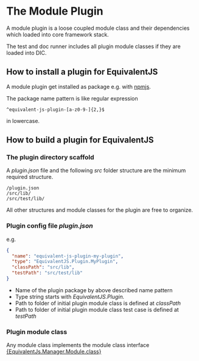 # The Module Plugin

A module plugin is a loose coupled module class and their dependencies which loaded into core framework stack.

The test and doc runner includes all plugin module classes if they are loaded into DIC.

## How to install a plugin for EquivalentJS

A module plugin get installed as package e.g. with [npmjs][npmjs].

The package name pattern is like regular expression 

```regexp
^equivalent-js-plugin-[a-z0-9-]{2,}$
```
 
in lowercase.

## How to build a plugin for EquivalentJS

### The plugin directory scaffold

A *plugin.json* file and the following *src* folder structure are the minimum required structure.

    /plugin.json
    /src/lib/
    /src/test/lib/

All other structures and module classes for the plugin are free to organize.

### Plugin config file *plugin.json*

e.g.

```json
{
  "name": "equivalent-js-plugin-my-plugin",
  "type": "EquivalentJS.Plugin.MyPlugin",
  "classPath": "src/lib",
  "testPath": "src/test/lib"
}
```

* Name of the plugin package by above described name pattern
* Type string starts with *EquivalentJS.Plugin.*
* Path to folder of initial plugin module class is defined at *classPath*
* Path to folder of initial plugin module class test case is defined at *testPath*

### Plugin module class

Any module class implements the 
module class interface [{EquivalentJs.Manager.Module.class}](../src/lib/equivalent/Manager/Module/class.js)

[npmjs]: https://www.npmjs.com
